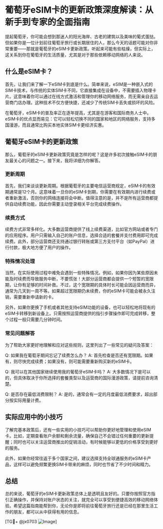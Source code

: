 # 葡萄牙eSIM卡的更新政策深度解读：从新手到专家的全面指南

提起葡萄牙，你可能会想到那迷人的阳光海岸、古老的建筑以及美味的葡式蛋挞。但如果你是一位计划前往葡萄牙旅行或长期居住的人，那么今天的话题可能对你非常重要——那就是葡萄牙的eSIM卡更新政策。听起来可能有些枯燥，但实际上，这关系到你在葡萄牙的生活质量，尤其是对于那些依赖移动网络的人来说。

## 什么是eSIM卡？

首先，让我们来了解一下eSIM卡到底是什么。简单来说，eSIM是一种嵌入式的SIM卡技术，与传统的实体SIM卡不同，它直接集成在设备中，不需要插入物理卡片。这意味着你可以通过在线方式激活和管理你的移动网络服务，而无需亲自去运营商门店办理。这种技术不仅方便快捷，还减少了传统SIM卡丢失或损坏的风险。

在葡萄牙，eSIM卡的普及率正在逐年提高，尤其是在游客和国际商务人士中。eSIM卡的优点显而易见：它可以轻松切换不同的国家和地区的网络服务，支持多国漫游，而且通常比购买本地实体SIM卡更经济实惠。

## 葡萄牙eSIM卡的更新政策

那么，葡萄牙的eSIM卡更新政策究竟是怎样的呢？这是许多初次接触eSIM卡的朋友最关心的问题之一。接下来，我将详细为你解答。

### 更新周期

首先，我们来谈谈更新周期。根据葡萄牙的主要电信运营商规定，eSIM卡的有效期通常是12个月。这意味着一旦你的eSIM卡到期，你需要在有效期内进行续费或者重新激活，否则你的网络连接将会中断。值得注意的是，并不是所有运营商都提供自动续费功能，因此你需要主动登录相关平台完成续费操作。

### 续费方式

续费方式非常多样化。大多数运营商提供了线上续费渠道，比如官方网站或者专门的应用程序。用户只需输入自己的账户信息，选择合适的套餐并支付费用即可完成续费。此外，部分运营商还支持通过银行转账或第三方支付平台（如PayPal）进行付款，极大地方便了用户的操作。

### 特殊情况处理

当然，在实际使用过程中难免会遇到一些特殊情况。例如，如果你因为某些原因未能及时续费而导致服务中断，不要慌张！大部分运营商都会提供一个短暂的宽限期，让你有足够的时间补救。不过，这个宽限期的具体时长可能会因运营商而异，通常为几天到一周不等。如果超过宽限期仍未续费，你的eSIM卡可能会被永久注销，需要重新申请新的卡。

另外，如果你更换了手机或者其他支持eSIM功能的设备，也可以轻松地将现有的eSIM卡转移到新设备上。只需按照运营商提供的指引步骤操作即可完成转移，整个过程一般只需要几分钟时间。

### 常见问题解答

为了帮助大家更好地理解和应对这些规则，这里列出了一些常见的疑问及答案：

Q: 如果我在葡萄牙期间忘记了续费怎么办？
A: 首先检查是否还有宽限期。如果有，则尽快完成续费；如果没有，则可能需要重新购买新的eSIM卡。

Q: 我可以在其他国家继续使用我的葡萄牙eSIM卡吗？
A: 大多数情况下是可以的，但具体取决于你所选择的套餐类型以及运营商的国际漫游政策，请提前咨询清楚。

Q: 是否存在最低消费限制？
A: 是的，通常会有一定的月度最低消费要求，超出部分按实际用量计费。

## 实际应用中的小技巧

了解完基本政策后，还有一些实用的小技巧可以帮助你更好地管理和使用eSIM卡。比如，定期查看账户余额和剩余流量，确保自己不会错过任何重要的更新提醒；同时也可以关注运营商推出的促销活动，有时候能够以更低的价格享受到更好的服务。

此外，如果你经常往返于多个国家之间，建议选择支持全球通服务的eSIM卡产品，这样可以避免频繁更换SIM卡带来的麻烦，同时也节省了不少时间和精力。

## 总结

总的来说，葡萄牙的eSIM卡更新政策总体上是透明且友好的。只要你按照官方指引正确操作，并保持对账户状态的关注，就完全可以享受到便捷高效的移动网络体验。希望这篇指南能帮到你，无论你是即将前往葡萄牙旅行还是已经在那里生活工作的朋友，都可以从中获得有用的信息。

[TG💪+ @jx0703 ![Image](https://github.com/user-attachments/assets/dbca1d08-cadb-493c-b0ec-ad6f7a83f270)]